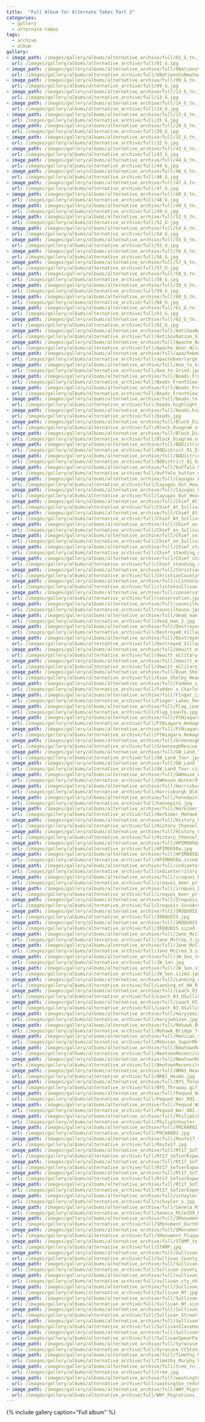 ```yaml
---
title:  "Full Album for Alternate Takes Part 2"
categories:
  - gallery
  - alternate-takes
tags:
  - archive
  - album
gallery:
- image_path: /images/gallery/albums/alternative_archive/full/01_G_tn.jpg
  url: /images/gallery/albums/alternative_archive/full/01_G.jpg
- image_path: /images/gallery/albums/alternative_archive/full/6NationsVsNewtown2_Web_tn.jpg
  url: /images/gallery/albums/alternative_archive/full/6NationsVsNewtown2_Web.jpg
- image_path: /images/gallery/albums/alternative_archive/full/09_G_tn.jpg
  url: /images/gallery/albums/alternative_archive/full/09_G.jpg
- image_path: /images/gallery/albums/alternative_archive/full/13_G_tn.jpg
  url: /images/gallery/albums/alternative_archive/full/13_G.jpg
- image_path: /images/gallery/albums/alternative_archive/full/14_G_tn.jpg
  url: /images/gallery/albums/alternative_archive/full/14_G.jpg
- image_path: /images/gallery/albums/alternative_archive/full/15_G_tn.jpg
  url: /images/gallery/albums/alternative_archive/full/15_G.jpg
- image_path: /images/gallery/albums/alternative_archive/full/20_G_tn.jpg
  url: /images/gallery/albums/alternative_archive/full/20_G.jpg
- image_path: /images/gallery/albums/alternative_archive/full/32_G_tn.jpg
  url: /images/gallery/albums/alternative_archive/full/32_G.jpg
- image_path: /images/gallery/albums/alternative_archive/full/43_G_tn.jpg
  url: /images/gallery/albums/alternative_archive/full/43_G.jpg
- image_path: /images/gallery/albums/alternative_archive/full/44_G_tn.jpg
  url: /images/gallery/albums/alternative_archive/full/44_G.jpg
- image_path: /images/gallery/albums/alternative_archive/full/46_G_tn.jpg
  url: /images/gallery/albums/alternative_archive/full/46_G.jpg
- image_path: /images/gallery/albums/alternative_archive/full/47_G_tn.jpg
  url: /images/gallery/albums/alternative_archive/full/47_G.jpg
- image_path: /images/gallery/albums/alternative_archive/full/48_G_tn.jpg
  url: /images/gallery/albums/alternative_archive/full/48_G.jpg
- image_path: /images/gallery/albums/alternative_archive/full/49_G_tn.jpg
  url: /images/gallery/albums/alternative_archive/full/49_G.jpg
- image_path: /images/gallery/albums/alternative_archive/full/52_G_tn.jpg
  url: /images/gallery/albums/alternative_archive/full/52_G.jpg
- image_path: /images/gallery/albums/alternative_archive/full/54_G_tn.jpg
  url: /images/gallery/albums/alternative_archive/full/54_G.jpg
- image_path: /images/gallery/albums/alternative_archive/full/55_G_tn.jpg
  url: /images/gallery/albums/alternative_archive/full/55_G.jpg
- image_path: /images/gallery/albums/alternative_archive/full/56_G_tn.jpg
  url: /images/gallery/albums/alternative_archive/full/56_G.jpg
- image_path: /images/gallery/albums/alternative_archive/full/57_G_tn.jpg
  url: /images/gallery/albums/alternative_archive/full/57_G.jpg
- image_path: /images/gallery/albums/alternative_archive/full/58_G_tn.jpg
  url: /images/gallery/albums/alternative_archive/full/58_G.jpg
- image_path: /images/gallery/albums/alternative_archive/full/59_G_tn.jpg
  url: /images/gallery/albums/alternative_archive/full/59_G.jpg
- image_path: /images/gallery/albums/alternative_archive/full/60_G_tn.jpg
  url: /images/gallery/albums/alternative_archive/full/60_G.jpg
- image_path: /images/gallery/albums/alternative_archive/full/61_G_tn.jpg
  url: /images/gallery/albums/alternative_archive/full/61_G.jpg
- image_path: /images/gallery/albums/alternative_archive/full/62_G_tn.jpg
  url: /images/gallery/albums/alternative_archive/full/62_G.jpg
- image_path: /images/gallery/albums/alternative_archive/full/AntiSovNation_Sign_CloseUp_tn.jpg
  url: /images/gallery/albums/alternative_archive/full/AntiSovNation_Sign_CloseUp.jpg
- image_path: /images/gallery/albums/alternative_archive/full/Apache_Beer_Wild_Enough_tn.jpg
  url: /images/gallery/albums/alternative_archive/full/Apache_Beer_Wild_Enough.jpg
- image_path: /images/gallery/albums/alternative_archive/full/apachebeerlarge_tn.jpg
  url: /images/gallery/albums/alternative_archive/full/apachebeerlarge.gif
- image_path: /images/gallery/albums/alternative_archive/full/Axe_to_Grind_tn.jpg
  url: /images/gallery/albums/alternative_archive/full/Axe_to_Grind.jpg
- image_path: /images/gallery/albums/alternative_archive/full/Beads_FrontView_CUgleam_tn.jpg
  url: /images/gallery/albums/alternative_archive/full/Beads_FrontView_CUgleam.jpg
- image_path: /images/gallery/albums/alternative_archive/full/Beads_FrontView_CUgleam.sized_tn.jpg
  url: /images/gallery/albums/alternative_archive/full/Beads_FrontView_CUgleam.sized.jpg
- image_path: /images/gallery/albums/alternative_archive/full/beads_tn.jpg
  url: /images/gallery/albums/alternative_archive/full/beads.highlight_tn.jpg
- image_path: /images/gallery/albums/alternative_archive/full/beads.highlight.jpg
  url: /images/gallery/albums/alternative_archive/full/beads.jpg
- image_path: /images/gallery/albums/alternative_archive/full/Block_Diagram_of_Ithaca_Cornell_Cayuga_Coreorgonel_2_tn.jpg
  url: /images/gallery/albums/alternative_archive/full/Block_Diagram_of_Ithaca_Cornell_Cayuga_Coreorgonel_2.jpg
- image_path: /images/gallery/albums/alternative_archive/full/Block_Diagram_of_Ithaca_Cornell_Cayuga_Coreorgonel_2.sized_tn.jpg
  url: /images/gallery/albums/alternative_archive/full/Block_Diagram_of_Ithaca_Cornell_Cayuga_Coreorgonel_2.sized.jpg
- image_path: /images/gallery/albums/alternative_archive/full/BODistrict_01_Exaggerated_tn.jpg
  url: /images/gallery/albums/alternative_archive/full/BODistrict_01_Exaggerated.jpg
- image_path: /images/gallery/albums/alternative_archive/full/BODistrict_01_Exaggerated.sized_tn.jpg
  url: /images/gallery/albums/alternative_archive/full/BODistrict_01_Exaggerated.sized.jpg
- image_path: /images/gallery/albums/alternative_archive/full/buffalo_button_over2_tn.jpg
  url: /images/gallery/albums/alternative_archive/full/buffalo_button_over2.gif
- image_path: /images/gallery/albums/alternative_archive/full/Cayugas_Out_HeartBeat_Or_DrumBeat_Small_tn.jpg
  url: /images/gallery/albums/alternative_archive/full/Cayugas_Out_HeartBeat_Or_DrumBeat_Small.jpg
- image_path: /images/gallery/albums/alternative_archive/full/Cayugas_Out_HeartBeat_Or_DrumBeat_Small.sized_tn.jpg
  url: /images/gallery/albums/alternative_archive/full/Cayugas_Out_HeartBeat_Or_DrumBeat_Small.sized.jpg
- image_path: /images/gallery/albums/alternative_archive/full/Chief_At_Sullivan_Marker_tn.jpg
  url: /images/gallery/albums/alternative_archive/full/Chief_At_Sullivan_Marker.jpg
- image_path: /images/gallery/albums/alternative_archive/full/Chief_At_Sullivan_Marker.sized_tn.jpg
  url: /images/gallery/albums/alternative_archive/full/Chief_At_Sullivan_Marker.sized.jpg
- image_path: /images/gallery/albums/alternative_archive/full/Chief_on_Sullivan_Marker_copy_tn.jpg
  url: /images/gallery/albums/alternative_archive/full/Chief_on_Sullivan_Marker_copy.jpg
- image_path: /images/gallery/albums/alternative_archive/full/Chief_on_Sullivan_Marker_copy.sized_tn.jpg
  url: /images/gallery/albums/alternative_archive/full/Chief_on_Sullivan_Marker_copy.sized.jpg
- image_path: /images/gallery/albums/alternative_archive/full/Chief_standing_next_to_Sullivan_Marker_tn.jpg
  url: /images/gallery/albums/alternative_archive/full/Chief_standing_next_to_Sullivan_Marker.jpg
- image_path: /images/gallery/albums/alternative_archive/full/Chief_standing_next_to_Sullivan_Marker.sized_tn.jpg
  url: /images/gallery/albums/alternative_archive/full/Chief_standing_next_to_Sullivan_Marker.sized.jpg
- image_path: /images/gallery/albums/alternative_archive/full/ChristianCountyVa_tn.jpg
  url: /images/gallery/albums/alternative_archive/full/ChristianCountyVa.jpg
- image_path: /images/gallery/albums/alternative_archive/full/clintonsullivan_tn.jpg
  url: /images/gallery/albums/alternative_archive/full/clintonsullivan.jpg
- image_path: /images/gallery/albums/alternative_archive/full/conservation_tn.jpg
  url: /images/gallery/albums/alternative_archive/full/conservation.jpg
- image_path: /images/gallery/albums/alternative_archive/full/councilhouse_tn.jpg
  url: /images/gallery/albums/alternative_archive/full/councilhouse.jpg
- image_path: /images/gallery/albums/alternative_archive/full/dead_man_2_tn.jpg
  url: /images/gallery/albums/alternative_archive/full/dead_man_2.jpg
- image_path: /images/gallery/albums/alternative_archive/full/Destroyed_Villages_By_Sullivan_Clinton_tn.jpg
  url: /images/gallery/albums/alternative_archive/full/Destroyed_Villages_By_Sullivan_Clinton.jpg
- image_path: /images/gallery/albums/alternative_archive/full/Destroyed_Villages_By_Sullivan_Clinton.sized_tn.jpg
  url: /images/gallery/albums/alternative_archive/full/Destroyed_Villages_By_Sullivan_Clinton.sized.jpg
- image_path: /images/gallery/albums/alternative_archive/full/dewitt_military_tracts_NYS_tn.jpg
  url: /images/gallery/albums/alternative_archive/full/dewitt_military_tracts_NYS.jpg
- image_path: /images/gallery/albums/alternative_archive/full/dewitt_military_tracts_NYS.sized_tn.jpg
  url: /images/gallery/albums/alternative_archive/full/dewitt_military_tracts_NYS.sized.jpg
- image_path: /images/gallery/albums/alternative_archive/full/Evan_Shelby_Headstone_2_tn.jpg
  url: /images/gallery/albums/alternative_archive/full/Evan_Shelby_Headstone_2.jpg
- image_path: /images/gallery/albums/alternative_archive/full/Fadden_s_Charlot_Quote_tn.jpg
  url: /images/gallery/albums/alternative_archive/full/Fadden_s_Charlot_Quote.jpg
- image_path: /images/gallery/albums/alternative_archive/full/Finger_Lakes_Rental_tn.jpg
  url: /images/gallery/albums/alternative_archive/full/Finger_Lakes_Rental.gif
- image_path: /images/gallery/albums/alternative_archive/full/Flag_LeanTo_tn.jpg
  url: /images/gallery/albums/alternative_archive/full/Flag_LeanTo.jpg
- image_path: /images/gallery/albums/alternative_archive/full/FtNiagara_HomageToFallenSoldiers_tn.jpg
  url: /images/gallery/albums/alternative_archive/full/FtNiagara_HomageToFallenSoldiers.jpg
- image_path: /images/gallery/albums/alternative_archive/full/FtNiagara_HomageToFallenSoldiers.sized_tn.jpg
  url: /images/gallery/albums/alternative_archive/full/FtNiagara_HomageToFallenSoldiers.sized.jpg
- image_path: /images/gallery/albums/alternative_archive/full/GreenoughRescue_USCapitol_tn.jpg
  url: /images/gallery/albums/alternative_archive/full/GreenoughRescue_USCapitol.jpg
- image_path: /images/gallery/albums/alternative_archive/full/GW_Land_Tour_tn.jpg
  url: /images/gallery/albums/alternative_archive/full/GW_Land_Tour.jpg
- image_path: /images/gallery/albums/alternative_archive/full/GW_Land_Tour.sized_tn.jpg
  url: /images/gallery/albums/alternative_archive/full/GW_Land_Tour.sized.jpg
- image_path: /images/gallery/albums/alternative_archive/full/GWHouse_WinterOf1779_tn.jpg
  url: /images/gallery/albums/alternative_archive/full/GWHouse_WinterOf1779.jpg
- image_path: /images/gallery/albums/alternative_archive/full/Harrisburgh_Old_West_Collection_tn.jpg
  url: /images/gallery/albums/alternative_archive/full/Harrisburgh_Old_West_Collection.jpg
- image_path: /images/gallery/albums/alternative_archive/full/hennepin1_tn.jpg
  url: /images/gallery/albums/alternative_archive/full/hennepin1.jpg
- image_path: /images/gallery/albums/alternative_archive/full/Herkimer_Mohawk_Sign_tn.jpg
  url: /images/gallery/albums/alternative_archive/full/Herkimer_Mohawk_Sign.jpg
- image_path: /images/gallery/albums/alternative_archive/full/History_Channel_Washington_The_Warrior_001_tn.jpg
  url: /images/gallery/albums/alternative_archive/full/History_Channel_Washington_The_Warrior_001.jpg
- image_path: /images/gallery/albums/alternative_archive/full/History_Channel_Washington_The_Warrior_tn.jpg
  url: /images/gallery/albums/alternative_archive/full/History_Channel_Washington_The_Warrior.jpg
- image_path: /images/gallery/albums/alternative_archive/full/HPIM0058a_tn.jpg
  url: /images/gallery/albums/alternative_archive/full/HPIM0058a.jpg
- image_path: /images/gallery/albums/alternative_archive/full/HPIM0058a.sized_tn.jpg
  url: /images/gallery/albums/alternative_archive/full/HPIM0058a.sized.jpg
- image_path: /images/gallery/albums/alternative_archive/full/indianterritory_tn.jpg
  url: /images/gallery/albums/alternative_archive/full/indianterritory.jpg
- image_path: /images/gallery/albums/alternative_archive/full/iroquoi_beer_printad_e_2_tn.jpg
  url: /images/gallery/albums/alternative_archive/full/iroquoi_beer_printad_e_2.jpg
- image_path: /images/gallery/albums/alternative_archive/full/iroquoi_beer_printad_e_tn.jpg
  url: /images/gallery/albums/alternative_archive/full/iroquoi_beer_printad_e.jpg
- image_path: /images/gallery/albums/alternative_archive/full/Iroquois_SvceArea_WMTruck_tn.jpg
  url: /images/gallery/albums/alternative_archive/full/Iroquois_SvceArea_WMTruck.jpg
- image_path: /images/gallery/albums/alternative_archive/full/IROQUOIS_tn.jpg
  url: /images/gallery/albums/alternative_archive/full/IROQUOIS.jpg
- image_path: /images/gallery/albums/alternative_archive/full/IROQUOIS.sized_tn.jpg
  url: /images/gallery/albums/alternative_archive/full/IROQUOIS.sized.jpg
- image_path: /images/gallery/albums/alternative_archive/full/Jane_McCrea_3_tn.jpg
  url: /images/gallery/albums/alternative_archive/full/Jane_McCrea_3.jpg
- image_path: /images/gallery/albums/alternative_archive/full/Jane_McCrea_3.sized_tn.jpg
  url: /images/gallery/albums/alternative_archive/full/Jane_McCrea_3.sized.jpg
- image_path: /images/gallery/albums/alternative_archive/full/JW_Son_tn.jpg
  url: /images/gallery/albums/alternative_archive/full/JW_Son.jpg
- image_path: /images/gallery/albums/alternative_archive/full/JW_Son.sized_tn.jpg
  url: /images/gallery/albums/alternative_archive/full/JW_Son.sized.jpg
- image_path: /images/gallery/albums/alternative_archive/full/Landing_of_HH_R_W_Weir_tn.jpg
  url: /images/gallery/albums/alternative_archive/full/Landing_of_HH_R_W_Weir.jpg
- image_path: /images/gallery/albums/alternative_archive/full/Loach_03_OSullivan_tn.jpg
  url: /images/gallery/albums/alternative_archive/full/Loach_03_OSullivan.jpg
- image_path: /images/gallery/albums/alternative_archive/full/Loach_03_OSullivan.sized_tn.jpg
  url: /images/gallery/albums/alternative_archive/full/Loach_03_OSullivan.sized.jpg
- image_path: /images/gallery/albums/alternative_archive/full/maryjemison_tn.jpg
  url: /images/gallery/albums/alternative_archive/full/maryjemison.jpg
- image_path: /images/gallery/albums/alternative_archive/full/Mohawk_Bridge_TruckwTires_tn.jpg
  url: /images/gallery/albums/alternative_archive/full/Mohawk_Bridge_TruckwTires.jpg
- image_path: /images/gallery/albums/alternative_archive/full/Mohican_SuperMkt_Web_tn.jpg
  url: /images/gallery/albums/alternative_archive/full/Mohican_SuperMkt_Web.jpg
- image_path: /images/gallery/albums/alternative_archive/full/NewtownReconcileMarker_tn.jpg
  url: /images/gallery/albums/alternative_archive/full/NewtownReconcileMarker.jpg
- image_path: /images/gallery/albums/alternative_archive/full/NewtownReconcileMarker.sized_tn.jpg
  url: /images/gallery/albums/alternative_archive/full/NewtownReconcileMarker.sized.jpg
- image_path: /images/gallery/albums/alternative_archive/full/NMAI_Heads_tn.jpg
  url: /images/gallery/albums/alternative_archive/full/NMAI_Heads.jpg
- image_path: /images/gallery/albums/alternative_archive/full/NYS_Thruway_tn.jpg
  url: /images/gallery/albums/alternative_archive/full/NYS_Thruway.gif
- image_path: /images/gallery/albums/alternative_archive/full/Pequod_War_001_tn.jpg
  url: /images/gallery/albums/alternative_archive/full/Pequod_War_001.jpg
- image_path: /images/gallery/albums/alternative_archive/full/Pequod_War_001.sized_tn.jpg
  url: /images/gallery/albums/alternative_archive/full/Pequod_War_001.sized.jpg
- image_path: /images/gallery/albums/alternative_archive/full/PhilipSchuyler_tn.jpg
  url: /images/gallery/albums/alternative_archive/full/PhilipSchuyler.jpg
- image_path: /images/gallery/albums/alternative_archive/full/PRCHAR02_tn.jpg
  url: /images/gallery/albums/alternative_archive/full/PRCHAR02.jpg
- image_path: /images/gallery/albums/alternative_archive/full/Route17_tn.jpg
  url: /images/gallery/albums/alternative_archive/full/Route17.jpg
- image_path: /images/gallery/albums/alternative_archive/full/Rt17_SoTierExpway_tn.jpg
  url: /images/gallery/albums/alternative_archive/full/Rt17_SoTierExpway.jpg
- image_path: /images/gallery/albums/alternative_archive/full/Rt17_SoTierExpway.sized_tn.jpg
  url: /images/gallery/albums/alternative_archive/full/Rt17_SoTierExpway.sized.jpg
- image_path: /images/gallery/albums/alternative_archive/full/Rt17_SoTierExpwy_3_tn.jpg
  url: /images/gallery/albums/alternative_archive/full/Rt17_SoTierExpwy_3.jpg
- image_path: /images/gallery/albums/alternative_archive/full/Rt17_SoTierExpwy_3.sized_tn.jpg
  url: /images/gallery/albums/alternative_archive/full/Rt17_SoTierExpwy_3.sized.jpg
- image_path: /images/gallery/albums/alternative_archive/full/schuyler_s_tn.jpg
  url: /images/gallery/albums/alternative_archive/full/schuyler_s.jpg
- image_path: /images/gallery/albums/alternative_archive/full/Seneca_Mile350_NYSThruway_Icon_Web_tn.jpg
  url: /images/gallery/albums/alternative_archive/full/Seneca_Mile350_NYSThruway_Icon_Web.gif
- image_path: /images/gallery/albums/alternative_archive/full/SMonument_DarthVaderLk_Web_tn.jpg
  url: /images/gallery/albums/alternative_archive/full/SMonument_DarthVaderLk_Web.jpg
- image_path: /images/gallery/albums/alternative_archive/full/SMonument_Plaque_Cvztn_Web4_tn.jpg
  url: /images/gallery/albums/alternative_archive/full/SMonument_Plaque_Cvztn_Web4.jpg
- image_path: /images/gallery/albums/alternative_archive/full/STAMP_tn.jpg
  url: /images/gallery/albums/alternative_archive/full/STAMP.jpg
- image_path: /images/gallery/albums/alternative_archive/full/Sullivan_County_NY_tn.jpg
  url: /images/gallery/albums/alternative_archive/full/Sullivan_County_NY.jpg
- image_path: /images/gallery/albums/alternative_archive/full/Sullivan_County_NY.sized_tn.jpg
  url: /images/gallery/albums/alternative_archive/full/Sullivan_County_NY.sized.jpg
- image_path: /images/gallery/albums/alternative_archive/full/sullivan_cty_nh_tn.jpg
  url: /images/gallery/albums/alternative_archive/full/sullivan_cty_nh.jpg
- image_path: /images/gallery/albums/alternative_archive/full/Sullivan_NY_tn.jpg
  url: /images/gallery/albums/alternative_archive/full/Sullivan_NY.jpg
- image_path: /images/gallery/albums/alternative_archive/full/Sullivan_NY.sized_tn.jpg
  url: /images/gallery/albums/alternative_archive/full/Sullivan_NY.sized.jpg
- image_path: /images/gallery/albums/alternative_archive/full/Sullivan_Street1_tn.jpg
  url: /images/gallery/albums/alternative_archive/full/Sullivan_Street1.jpg
- image_path: /images/gallery/albums/alternative_archive/full/SullivanSlaveHouse_Web_tn.jpg
  url: /images/gallery/albums/alternative_archive/full/SullivanSlaveHouse_Web.jpg
- image_path: /images/gallery/albums/alternative_archive/full/SullivanSpearPainting_Web_tn.jpg
  url: /images/gallery/albums/alternative_archive/full/SullivanSpearPainting_Web.jpg
- image_path: /images/gallery/albums/alternative_archive/full/Syracuse_CCStatue_Anrold_tn.jpg
  url: /images/gallery/albums/alternative_archive/full/Syracuse_CCStatue_Anrold.jpg
- image_path: /images/gallery/albums/alternative_archive/full/Timothy_Murphy_Plaque2_tn.jpg
  url: /images/gallery/albums/alternative_archive/full/Timothy_Murphy_Plaque2.jpg
- image_path: /images/gallery/albums/alternative_archive/full/tree_tn.jpg
  url: /images/gallery/albums/alternative_archive/full/tree.jpg
- image_path: /images/gallery/albums/alternative_archive/full/washington_redskins_logo_tn.jpg
  url: /images/gallery/albums/alternative_archive/full/washington_redskins_logo.jpg
- image_path: /images/gallery/albums/alternative_archive/full/WNY_Migrations_1795_tn.jpg
  url: /images/gallery/albums/alternative_archive/full/WNY_Migrations_1795.gif
---
```


{% include gallery caption="Full album" %}
